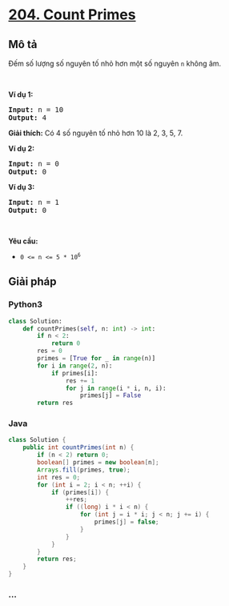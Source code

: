 # [204. Count Primes](https://leetcode.com/problems/count-primes)

## Mô tả

Đếm số lượng số nguyên tố nhỏ hơn một số nguyên `n` không âm.

<p>&nbsp;</p>
<p><strong>Ví dụ 1:</strong></p>

<pre>
<strong>Input:</strong> n = 10
<strong>Output:</strong> 4
</pre>
<strong>Giải thích:</strong> Có 4 số nguyên tố nhỏ hơn 10 là 2, 3, 5, 7.

<p><strong>Ví dụ 2:</strong></p>

<pre>
<strong>Input:</strong> n = 0
<strong>Output:</strong> 0
</pre>

<p><strong>Ví dụ 3:</strong></p>

<pre>
<strong>Input:</strong> n = 1
<strong>Output:</strong> 0
</pre>

<p>&nbsp;</p>
<p><strong>Yêu cầu:</strong></p>

<ul>
	<li><code>0 &lt;= n &lt;= 5 * 10<sup>6</sup></code></li>
</ul>

## Giải pháp

<!-- tabs:start -->

### **Python3**

```python
class Solution:
    def countPrimes(self, n: int) -> int:
        if n < 2:
            return 0
        res = 0
        primes = [True for _ in range(n)]
        for i in range(2, n):
            if primes[i]:
                res += 1
                for j in range(i * i, n, i):
                    primes[j] = False
        return res
```

### **Java**

```java
class Solution {
    public int countPrimes(int n) {
        if (n < 2) return 0;
        boolean[] primes = new boolean[n];
        Arrays.fill(primes, true);
        int res = 0;
        for (int i = 2; i < n; ++i) {
            if (primes[i]) {
                ++res;
                if ((long) i * i < n) {
                    for (int j = i * i; j < n; j += i) {
                        primes[j] = false;
                    }
                }
            }
        }
        return res;
    }
}
```

### **...**

```

```

<!-- tabs:end -->

